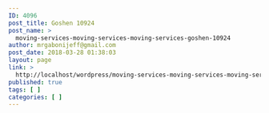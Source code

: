 ```yaml
---
ID: 4096
post_title: Goshen 10924
post_name: >
  moving-services-moving-services-moving-services-goshen-10924
author: mrgabonijeff@gmail.com
post_date: 2018-03-28 01:38:03
layout: page
link: >
  http://localhost/wordpress/moving-services-moving-services-moving-services-goshen-10924/
published: true
tags: [ ]
categories: [ ]
---
```

